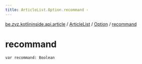 ```yaml
---
title: ArticleList.Option.recommand - 
---
```


[be.zvz.kotlininside.api.article](../../index.html) / [ArticleList](../index.html) / [Option](index.html) / [recommand](./recommand.html)

# recommand

`var recommand: Boolean`
